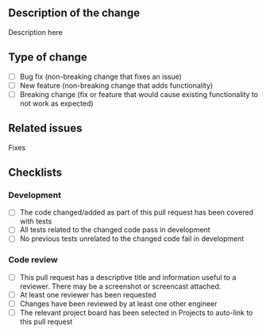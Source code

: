 ## Description of the change

Description here

## Type of change

- [ ] Bug fix (non-breaking change that fixes an issue)
- [ ] New feature (non-breaking change that adds functionality)
- [ ] Breaking change (fix or feature that would cause existing functionality to not work as expected)

## Related issues

Fixes <your issue here>

## Checklists

### Development

- [ ] The code changed/added as part of this pull request has been covered with tests
- [ ] All tests related to the changed code pass in development
- [ ] No previous tests unrelated to the changed code fail in development

### Code review

- [ ] This pull request has a descriptive title and information useful to a reviewer. There may be a screenshot or screencast attached.
- [ ] At least one reviewer has been requested
- [ ] Changes have been reviewed by at least one other engineer
- [ ] The relevant project board has been selected in Projects to auto-link to this pull request

